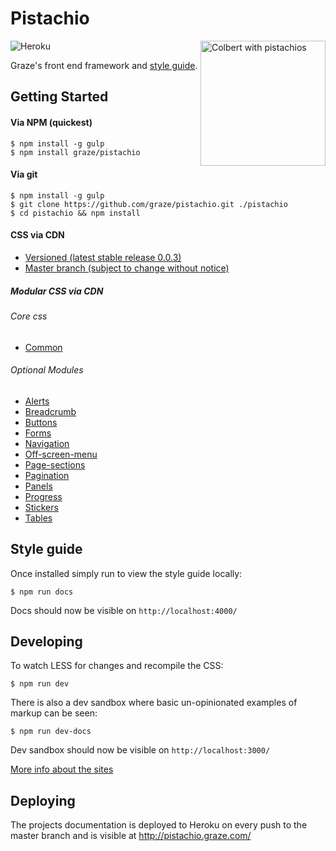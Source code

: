 Pistachio
===

<img src="https://camo.githubusercontent.com/a5bca823dee3bb5aa7a9e6cc82abeaf1d78ccf2e/687474703a2f2f692e67697068792e636f6d2f5355625379413179644a74706d2e676966" align="right" alt="Colbert with pistachios" width="200" />

![Heroku](http://heroku-badge.herokuapp.com/?app=graze-pistachio&style=flat)

Graze's front end framework and [style guide](http://pistachio.graze.com).

Getting Started
---

#### Via NPM (quickest)
```
$ npm install -g gulp
$ npm install graze/pistachio
```

#### Via git
```
$ npm install -g gulp
$ git clone https://github.com/graze/pistachio.git ./pistachio
$ cd pistachio && npm install
```

#### CSS via CDN
 - [Versioned (latest stable release 0.0.3)](https://pistachio-cdn.graze.com/0.0.3/css/pistachio.css)
 - [Master branch (subject to change without notice)](https://pistachio-cdn.graze.com/dev/css/pistachio.css)

##### Modular CSS via CDN

###### Core css
 - [Common](https://pistachio-cdn.graze.com/dev/css/common.css)

###### Optional Modules
 - [Alerts](https://pistachio-cdn.graze.com/dev/css/alerts.css)
 - [Breadcrumb](https://pistachio-cdn.graze.com/dev/css/breadcrumb.css)
 - [Buttons](https://pistachio-cdn.graze.com/dev/css/buttons.css)
 - [Forms](https://pistachio-cdn.graze.com/dev/css/forms.css)
 - [Navigation](https://pistachio-cdn.graze.com/dev/css/navigation.css)
 - [Off-screen-menu](https://pistachio-cdn.graze.com/dev/css/off-screen-menu.css)
 - [Page-sections](https://pistachio-cdn.graze.com/dev/css/page-sections.css)
 - [Pagination](https://pistachio-cdn.graze.com/dev/css/pagination.css)
 - [Panels](https://pistachio-cdn.graze.com/dev/css/panels.css)
 - [Progress](https://pistachio-cdn.graze.com/dev/css/progress.css)
 - [Stickers](https://pistachio-cdn.graze.com/dev/css/stickers.css)
 - [Tables](https://pistachio-cdn.graze.com/dev/css/tables.css)


Style guide
---

Once installed simply run to view the style guide locally:

```
$ npm run docs
```

Docs should now be visible on ```http://localhost:4000/```

Developing
---

To watch LESS for changes and recompile the CSS:

```
$ npm run dev
```

There is also a dev sandbox where basic un-opinionated examples of markup can be seen:

```
$ npm run dev-docs
```

Dev sandbox should now be visible on ```http://localhost:3000/```

[More info about the sites](site/README.md)

Deploying
--

The projects documentation is deployed to Heroku on every push to the master branch and is visible at http://pistachio.graze.com/


